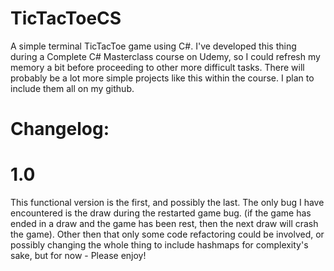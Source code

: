 # TicTacToeCS
A simple terminal TicTacToe game using C#. I've developed this thing during a Complete C# Masterclass course on Udemy, so I could refresh my memory a bit before proceeding to other more difficult tasks. There will probably be a lot more simple projects like this within the course. I plan to include them all on my github.

# Changelog:

# 1.0
This functional version is the first, and possibly the last. The only bug I have encountered is the draw during the restarted game bug. (if the game has ended in a draw and the game has been rest, then the next draw will crash the game). Other then that only some code refactoring could be involved, or possibly changing the whole thing to include hashmaps for complexity's sake, but for now - Please enjoy!
